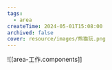 ```yaml
---
tags:
  - area
createTime: 2024-05-01T15:08:00
archived: false
cover: resource/images/熊猫玩.png
---
```


![[area-工作.components]]